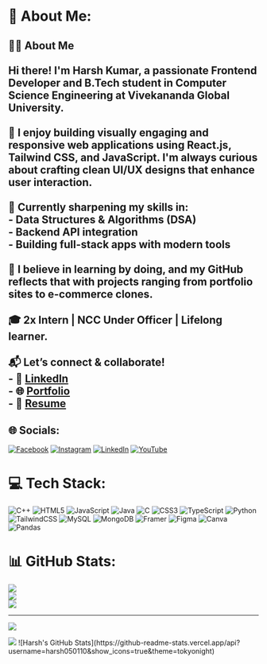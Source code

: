 # 💫 About Me:
## 👨‍💻 About Me<br><br>Hi there! I'm **Harsh Kumar**, a passionate Frontend Developer and B.Tech student in Computer Science Engineering at Vivekananda Global University.<br><br>🚀 I enjoy building visually engaging and responsive web applications using **React.js**, **Tailwind CSS**, and **JavaScript**. I'm always curious about crafting clean UI/UX designs that enhance user interaction.<br><br>🎯 Currently sharpening my skills in:<br>- Data Structures & Algorithms (DSA)<br>- Backend API integration<br>- Building full-stack apps with modern tools<br><br>🧠 I believe in learning by doing, and my GitHub reflects that with projects ranging from portfolio sites to e-commerce clones.<br><br>🎓 2x Intern | NCC Under Officer | Lifelong learner.<br><br>📬 **Let’s connect & collaborate!**<br>- 💼 [LinkedIn](https://www.linkedin.com/in/harsh-kumar-984)<br>- 🌐 [Portfolio](https://your-portfolio-link.com)<br>- 📂 [Resume](https://your-resume-link.com)<br>


## 🌐 Socials:
[![Facebook](https://img.shields.io/badge/Facebook-%231877F2.svg?logo=Facebook&logoColor=white)](https://facebook.com/https://facebook.com/harsh.0565) [![Instagram](https://img.shields.io/badge/Instagram-%23E4405F.svg?logo=Instagram&logoColor=white)](https://instagram.com/harsh__sharmaa05) [![LinkedIn](https://img.shields.io/badge/LinkedIn-%230077B5.svg?logo=linkedin&logoColor=white)](https://linkedin.com/in/harsh-kumardev) [![YouTube](https://img.shields.io/badge/YouTube-%23FF0000.svg?logo=YouTube&logoColor=white)](https://youtube.com/@harshsharma0110) 

# 💻 Tech Stack:
![C++](https://img.shields.io/badge/c++-%2300599C.svg?style=for-the-badge&logo=c%2B%2B&logoColor=white) ![HTML5](https://img.shields.io/badge/html5-%23E34F26.svg?style=for-the-badge&logo=html5&logoColor=white) ![JavaScript](https://img.shields.io/badge/javascript-%23323330.svg?style=for-the-badge&logo=javascript&logoColor=%23F7DF1E) ![Java](https://img.shields.io/badge/java-%23ED8B00.svg?style=for-the-badge&logo=openjdk&logoColor=white) ![C](https://img.shields.io/badge/c-%2300599C.svg?style=for-the-badge&logo=c&logoColor=white) ![CSS3](https://img.shields.io/badge/css3-%231572B6.svg?style=for-the-badge&logo=css3&logoColor=white) ![TypeScript](https://img.shields.io/badge/typescript-%23007ACC.svg?style=for-the-badge&logo=typescript&logoColor=white) ![Python](https://img.shields.io/badge/python-3670A0?style=for-the-badge&logo=python&logoColor=ffdd54) ![TailwindCSS](https://img.shields.io/badge/tailwindcss-%2338B2AC.svg?style=for-the-badge&logo=tailwind-css&logoColor=white) ![MySQL](https://img.shields.io/badge/mysql-4479A1.svg?style=for-the-badge&logo=mysql&logoColor=white) ![MongoDB](https://img.shields.io/badge/MongoDB-%234ea94b.svg?style=for-the-badge&logo=mongodb&logoColor=white) ![Framer](https://img.shields.io/badge/Framer-black?style=for-the-badge&logo=framer&logoColor=blue) ![Figma](https://img.shields.io/badge/figma-%23F24E1E.svg?style=for-the-badge&logo=figma&logoColor=white) ![Canva](https://img.shields.io/badge/Canva-%2300C4CC.svg?style=for-the-badge&logo=Canva&logoColor=white) ![Pandas](https://img.shields.io/badge/pandas-%23150458.svg?style=for-the-badge&logo=pandas&logoColor=white)
# 📊 GitHub Stats:
![](https://github-readme-stats.vercel.app/api?username=harsh050110&theme=dark&hide_border=false&include_all_commits=false&count_private=false)<br/>
![](https://nirzak-streak-stats.vercel.app/?user=harsh050110&theme=dark&hide_border=false)<br/>
![](https://github-readme-stats.vercel.app/api/top-langs/?username=harsh050110&theme=dark&hide_border=false&include_all_commits=false&count_private=false&layout=compact)

---
[![](https://visitcount.itsvg.in/api?id=harsh050110&icon=0&color=0)](https://visitcount.itsvg.in)

<!-- Proudly created with GPRM ( https://gprm.itsvg.in ) -->
<img src="https://readme-typing-svg.herokuapp.com?font=Fira+Code&size=22&pause=1000&color=0A4BFF&center=true&vCenter=true&width=440&height=50&lines=Frontend+Developer;React+Lover;Currently+Learning+DSA" />
![Harsh's GitHub Stats](https://github-readme-stats.vercel.app/api?username=harsh050110&show_icons=true&theme=tokyonight)




